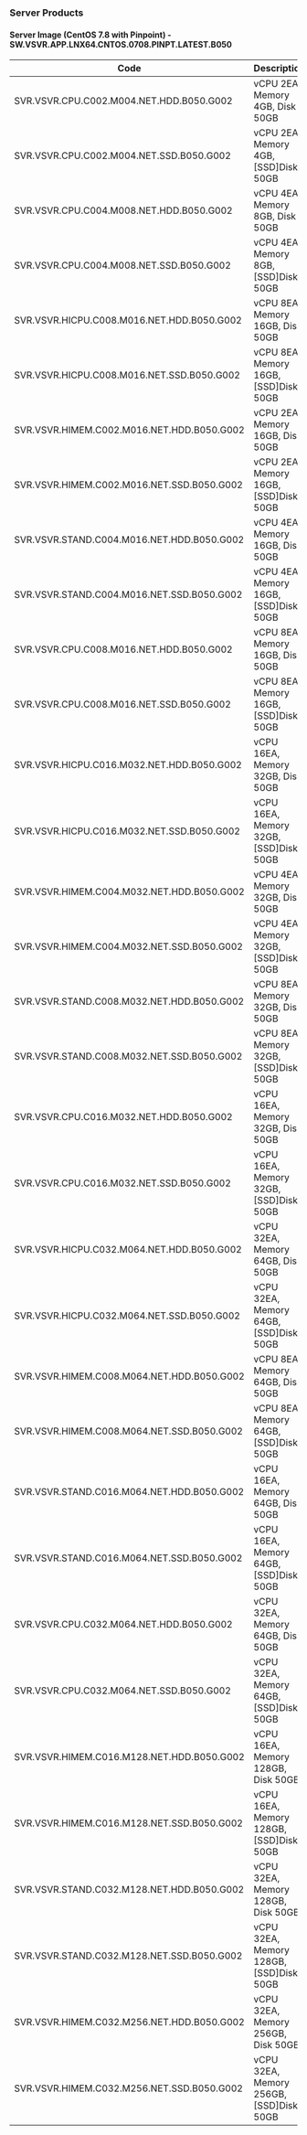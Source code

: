 ### Server Products
#### Server Image (CentOS 7.8 with Pinpoint) - SW.VSVR.APP.LNX64.CNTOS.0708.PINPT.LATEST.B050

Code | Description | Type
-- | -- | --
SVR.VSVR.CPU.C002.M004.NET.HDD.B050.G002 | vCPU 2EA, Memory 4GB, Disk 50GB | CPU
SVR.VSVR.CPU.C002.M004.NET.SSD.B050.G002 | vCPU 2EA, Memory 4GB, [SSD]Disk 50GB | CPU
SVR.VSVR.CPU.C004.M008.NET.HDD.B050.G002 | vCPU 4EA, Memory 8GB, Disk 50GB | CPU
SVR.VSVR.CPU.C004.M008.NET.SSD.B050.G002 | vCPU 4EA, Memory 8GB, [SSD]Disk 50GB | CPU
SVR.VSVR.HICPU.C008.M016.NET.HDD.B050.G002 | vCPU 8EA, Memory 16GB, Disk 50GB | HICPU
SVR.VSVR.HICPU.C008.M016.NET.SSD.B050.G002 | vCPU 8EA, Memory 16GB, [SSD]Disk 50GB | HICPU
SVR.VSVR.HIMEM.C002.M016.NET.HDD.B050.G002 | vCPU 2EA, Memory 16GB, Disk 50GB | HIMEM
SVR.VSVR.HIMEM.C002.M016.NET.SSD.B050.G002 | vCPU 2EA, Memory 16GB, [SSD]Disk 50GB | HIMEM
SVR.VSVR.STAND.C004.M016.NET.HDD.B050.G002 | vCPU 4EA, Memory 16GB, Disk 50GB | STAND
SVR.VSVR.STAND.C004.M016.NET.SSD.B050.G002 | vCPU 4EA, Memory 16GB, [SSD]Disk 50GB | STAND
SVR.VSVR.CPU.C008.M016.NET.HDD.B050.G002 | vCPU 8EA, Memory 16GB, Disk 50GB | CPU
SVR.VSVR.CPU.C008.M016.NET.SSD.B050.G002 | vCPU 8EA, Memory 16GB, [SSD]Disk 50GB | CPU
SVR.VSVR.HICPU.C016.M032.NET.HDD.B050.G002 | vCPU 16EA, Memory 32GB, Disk 50GB | HICPU
SVR.VSVR.HICPU.C016.M032.NET.SSD.B050.G002 | vCPU 16EA, Memory 32GB, [SSD]Disk 50GB | HICPU
SVR.VSVR.HIMEM.C004.M032.NET.HDD.B050.G002 | vCPU 4EA, Memory 32GB, Disk 50GB | HIMEM
SVR.VSVR.HIMEM.C004.M032.NET.SSD.B050.G002 | vCPU 4EA, Memory 32GB, [SSD]Disk 50GB | HIMEM
SVR.VSVR.STAND.C008.M032.NET.HDD.B050.G002 | vCPU 8EA, Memory 32GB, Disk 50GB | STAND
SVR.VSVR.STAND.C008.M032.NET.SSD.B050.G002 | vCPU 8EA, Memory 32GB, [SSD]Disk 50GB | STAND
SVR.VSVR.CPU.C016.M032.NET.HDD.B050.G002 | vCPU 16EA, Memory 32GB, Disk 50GB | CPU
SVR.VSVR.CPU.C016.M032.NET.SSD.B050.G002 | vCPU 16EA, Memory 32GB, [SSD]Disk 50GB | CPU
SVR.VSVR.HICPU.C032.M064.NET.HDD.B050.G002 | vCPU 32EA, Memory 64GB, Disk 50GB | HICPU
SVR.VSVR.HICPU.C032.M064.NET.SSD.B050.G002 | vCPU 32EA, Memory 64GB, [SSD]Disk 50GB | HICPU
SVR.VSVR.HIMEM.C008.M064.NET.HDD.B050.G002 | vCPU 8EA, Memory 64GB, Disk 50GB | HIMEM
SVR.VSVR.HIMEM.C008.M064.NET.SSD.B050.G002 | vCPU 8EA, Memory 64GB, [SSD]Disk 50GB | HIMEM
SVR.VSVR.STAND.C016.M064.NET.HDD.B050.G002 | vCPU 16EA, Memory 64GB, Disk 50GB | STAND
SVR.VSVR.STAND.C016.M064.NET.SSD.B050.G002 | vCPU 16EA, Memory 64GB, [SSD]Disk 50GB | STAND
SVR.VSVR.CPU.C032.M064.NET.HDD.B050.G002 | vCPU 32EA, Memory 64GB, Disk 50GB | CPU
SVR.VSVR.CPU.C032.M064.NET.SSD.B050.G002 | vCPU 32EA, Memory 64GB, [SSD]Disk 50GB | CPU
SVR.VSVR.HIMEM.C016.M128.NET.HDD.B050.G002 | vCPU 16EA, Memory 128GB, Disk 50GB | HIMEM
SVR.VSVR.HIMEM.C016.M128.NET.SSD.B050.G002 | vCPU 16EA, Memory 128GB, [SSD]Disk 50GB | HIMEM
SVR.VSVR.STAND.C032.M128.NET.HDD.B050.G002 | vCPU 32EA, Memory 128GB, Disk 50GB | STAND
SVR.VSVR.STAND.C032.M128.NET.SSD.B050.G002 | vCPU 32EA, Memory 128GB, [SSD]Disk 50GB | STAND
SVR.VSVR.HIMEM.C032.M256.NET.HDD.B050.G002 | vCPU 32EA, Memory 256GB, Disk 50GB | HIMEM
SVR.VSVR.HIMEM.C032.M256.NET.SSD.B050.G002 | vCPU 32EA, Memory 256GB, [SSD]Disk 50GB | HIMEM
